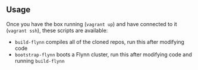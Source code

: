 ## Usage

Once you have the box running (`vagrant up`) and have connected to it (`vagrant
ssh`), these scripts are available:

- `build-flynn` compiles all of the cloned repos, run this after modifying code
- `bootstrap-flynn` boots a Flynn cluster, run this after modifying code and
  running `build-flynn`
